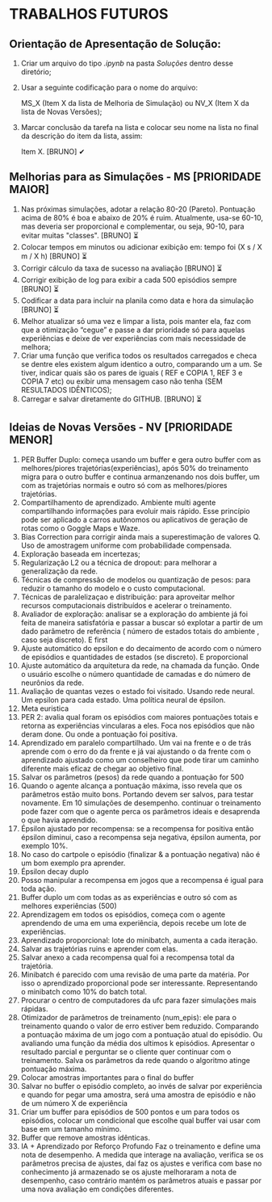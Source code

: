 # TRABALHOS FUTUROS
## Orientação de Apresentação de Solução:
1. Criar um arquivo do tipo *.ipynb*  na pasta *Soluções* dentro desse diretório;
2. Usar a seguinte codificação para o nome do arquivo:

   MS_X (Item X da lista de Melhoria de Simulação) ou NV_X (Item X da lista de Novas Versões);
3. Marcar conclusão da tarefa na lista e colocar seu nome na lista no final da descrição do item da lista, assim:

   Item X. [BRUNO] ✔
   
## Melhorias para as Simulações - MS [PRIORIDADE MAIOR]
1. Nas próximas simulações, adotar a relação 80-20 (Pareto). Pontuação acima de 80% é boa e abaixo de 20% é ruim. Atualmente, usa-se 60-10, mas deveria ser proporcional e complementar, ou seja, 90-10, para evitar muitas "classes". [BRUNO] ⏳
2. Colocar tempos em minutos ou adicionar exibição em: tempo foi (X s / X m / X h) [BRUNO] ⏳
3. Corrigir cálculo da taxa de sucesso na avaliação [BRUNO] ⏳
4. Corrigir exibição de log para exibir a cada 500 episódios sempre [BRUNO] ⏳
5. Codificar a data para incluir na planila como data e hora da simulação [BRUNO] ⏳
6. Melhor atualizar só uma vez e limpar a lista, pois manter ela, faz com que a otimização “cegue” e passe a dar prioridade só para aquelas experiências e deixe de ver experiências com mais necessidade de melhora;
7. Criar uma função que verifica todos os resultados carregados e checa se dentre eles existem algum identico a outro, comparando um a um. Se tiver, indicar quais são os pares de iguais ( REF e COPIA 1, REF 3 e COPIA 7 etc) ou exibir uma  mensagem caso não tenha (SEM RESULTADOS IDÊNTICOS);
8. Carregar e salvar diretamente do GITHUB. [BRUNO] ⏳

## Ideias de Novas Versões - NV [PRIORIDADE MENOR]
1. PER Buffer Duplo: começa usando um buffer e gera outro buffer com as melhores/piores trajetórias(experiências), após 50% do treinamento migra para o outro buffer e continua armanzenando nos dois buffer, um com as trajetórias normais e outro só com as melhores/piores trajetórias.
2. Compartilhamento de aprendizado. Ambiente multi agente compartilhando informações para evoluir mais rápido. Esse princípio pode ser aplicado a carros autônomos ou aplicativos de geração de rotas como o Goggle Maps e Waze.
3. Bias Correction para corrigir ainda mais a superestimação de valores Q. Uso de amostragem uniforme com probabilidade compensada.
4. Exploração baseada em incertezas;
5. Regularização L2 ou a técnica de dropout: para melhorar a generalização da rede.
6. Técnicas de compressão de modelos ou quantização de pesos: para reduzir o tamanho do modelo e o custo computacional.
7. Técnicas de paralelizaçao e distribuição: para aproveitar melhor recursos computacionais distribuídos e acelerar o treinamento.
8. Avaliador de exploração: analisar se a exploração do ambiente já foi feita de maneira satisfatória e passar a buscar só explotar a partir de um dado parâmetro de referência ( número de estados totais do ambiente , caso seja discreto). E first 
9. Ajuste automático do epsilon e do decaimento de acordo com o número de episódios e quantidades de estados (se discreto). E proporcional 
10. Ajuste automático da arquitetura da rede, na chamada da função. Onde o usuário escolhe o número quantidade de camadas e do número de neurônios da rede.
11. Avaliação de quantas vezes o estado foi visitado. Usando rede neural. Um epsilon para cada estado. Uma política neural de épsilon.
12. Meta euristica 
13. PER 2: avalia qual foram os episódios com maiores pontuações totais e retorna as experiências vincularas a eles. Foca nos episódios que não deram done. Ou onde a pontuação foi positiva.
14. Aprendizado em paralelo compartilhado. Um vai na frente e o de trás aprende com o erro do da frente e já vai ajustando o da frente com o aprendizado ajustado como um conselheiro que pode tirar um caminho diferente mais eficaz de chegar ao objetivo final.
15. Salvar os parâmetros (pesos) da rede quando a pontuação for 500
16. Quando o agente alcança a pontuação máxima, isso revela que os parâmetros estão muito bons. Portando devem ser salvos, para testar novamente. Em 10 simulações de desempenho. continuar o treinamento pode fazer com que o agente perca os parâmetros ideais e desaprenda o que havia aprendido.
17. Épsilon ajustado por recompensa: se a recompensa for positiva então épsilon diminui, caso a recompensa seja negativa, épsilon aumenta, por exemplo 10%.
18. No caso do cartpole o episódio (finalizar & a pontuação negativa) não é um bom exemplo pra aprender.
19. Épsilon decay duplo 
20. Posso manipular a recompensa em jogos que a recompensa é igual para toda ação.
21. Buffer duplo um com todas as as experiências e outro só com as melhores experiências (500)
22. Aprendizagem em todos os episódios, começa com o agente aprendendo de uma em uma experiência, depois recebe um lote de experiências.
23. Aprendizado proporcional: lote do minibatch, aumenta a cada iteração.
24. Salvar as trajetórias ruins e aprender com elas.
25. Salvar anexo a cada recompensa qual foi a recompensa total da trajetória.
26. Minibatch é parecido com uma revisão de uma parte da matéria. Por isso o aprendizado proporcional pode ser interessante. Representando o minibatch como 10% do batch total.
27. Procurar o centro de computadores da ufc para fazer simulações mais rápidas.
28. Otimizador de parâmetros de treinamento (num_epis): ele para o treinamento quando o valor de erro estiver bem reduzido. Comparando a pontuação máxima de um jogo com a pontuação atual do episódio. Ou avaliando uma função da média dos ultimos k episódios. Apresentar o resultado parcial e perguntar se o cliente quer continuar com o treinamento. Salva os parâmetros da rede quando o algoritmo atinge pontuação máxima.
29. Colocar amostras importantes para o final do buffer
30. Salvar no buffer o episódio completo, ao invés de salvar por experiência e quando for pegar uma amostra, será uma amostra de episódio e não de um número X de experiência
31. Criar um buffer para episódios de 500 pontos e um para todos os episódios, colocar um condicional que escolhe qual buffer vai usar com base em um tamanho mínimo.
32. Buffer que remove amostras idênticas.
33. IA + Aprendizado por Reforço Profundo 
Faz o treinamento e define uma nota de desempenho. A medida que interage na avaliação, verifica se os parâmetros precisa de ajustes, daí faz os ajustes e verifica com base no conhecimento já armazenado se os ajuste melhoraram a nota de desempenho, caso contrário mantém os parâmetros atuais e passar por uma nova avaliação em condições diferentes.
